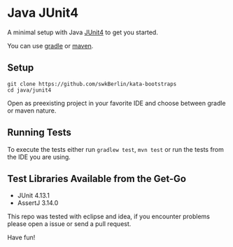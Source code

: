 # Java JUnit4

A minimal setup with Java [JUnit4](https://junit.org/junit4/) to get you started.

You can use [gradle](https://gradle.org/) or [maven](https://maven.apache.org/).

## Setup

    git clone https://github.com/swkBerlin/kata-bootstraps
    cd java/junit4

Open as preexisting project in your favorite IDE and choose between gradle or maven nature.

## Running Tests

To execute the tests either run `gradlew test`, `mvn test` or run the tests from the IDE you are using.

## Test Libraries Available from the Get-Go
- JUnit 4.13.1
- AssertJ 3.14.0

This repo was tested with eclipse and idea, if you encounter problems please open a issue or send a pull request.

Have fun!
